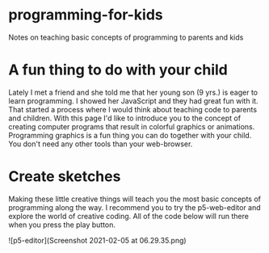 # programming-for-kids
Notes on teaching basic concepts of programming to parents and kids

# A fun thing to do with your child
Lately I met a friend and she told me that her young son (9 yrs.) is eager to learn programming. I showed her JavaScript and they had great fun with it. That started a process where I would think about teaching code to parents and children. With this page I'd like to introduce you to the concept of creating computer programs that result in colorful graphics or animations. Programming graphics is a fun thing you can do together with your child. You don't need any other tools than your web-browser. 

# Create sketches
Making these little creative things will teach you the most basic concepts of programming along the way. I recommend you to try the p5-web-editor and explore the world of creative coding. All of the code below will run there when you press the play button.

![p5-editor](Screenshot 2021-02-05 at 06.29.35.png)
